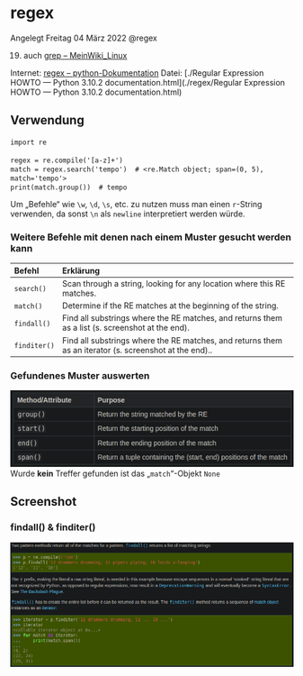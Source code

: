 # regex
Angelegt Freitag 04 März 2022
@regex

19. auch [grep – MeinWiki_Linux]()


Internet: [regex – python-Dokumentation](https://docs.python.org/3/howto/regex.html)
Datei: [./Regular Expression HOWTO — Python 3.10.2 documentation.html](./regex/Regular Expression HOWTO — Python 3.10.2 documentation.html)

Verwendung
----------
	import re
	
	regex = re.compile('[a-z]+')
	match = regex.search('tempo')  # <re.Match object; span=(0, 5), match='tempo'>
	print(match.group())  # tempo

Um „Befehle“ wie ``\w``, ``\d``, ``\s``, etc. zu nutzen muss man einen ``r``-String verwenden, da sonst ``\n`` als ``newline`` interpretiert werden würde.

### Weitere Befehle mit denen nach einem Muster gesucht werden kann
| Befehl         | Erklärung                                                                                              |
|:---------------|:-------------------------------------------------------------------------------------------------------|
| ``search()``   | Scan through a string, looking for any location where this RE matches.                                 |
| ``match()``    | Determine if the RE matches at the beginning of the string.                                            |
| ``findall()``  | Find all substrings where the RE matches, and returns them as a list (s. screenshot at the end).       |
| ``finditer()`` | Find all substrings where the RE matches, and returns them as an iterator (s. screenshot at the end).. |


### Gefundenes Muster auswerten
![](./regex/pasted_image.png)
Wurde **kein** Treffer gefunden ist das „``match``“-Objekt ``None``

Screenshot
----------

### findall() & finditer()
![](./regex/pasted_image001.png)

